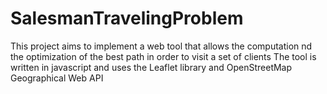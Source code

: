 # SalesmanTravelingProblem
This project aims to implement a web tool that allows the computation nd the optimization of the best path in order to visit a set of clients
The tool is written in javascript and uses the Leaflet library and OpenStreetMap Geographical Web API
